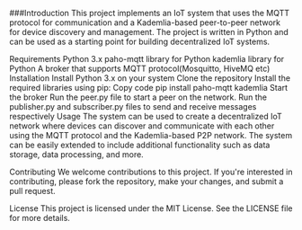 ###Introduction
This project implements an IoT system that uses the MQTT protocol for communication and a Kademlia-based peer-to-peer network for device discovery and management. The project is written in Python and can be used as a starting point for building decentralized IoT systems.

Requirements
Python 3.x
paho-mqtt library for Python
kademlia library for Python
A broker that supports MQTT protocol(Mosquitto, HiveMQ etc)
Installation
Install Python 3.x on your system
Clone the repository
Install the required libraries using pip:
Copy code
pip install paho-mqtt kademlia
Start the broker
Run the peer.py file to start a peer on the network.
Run the publisher.py and subscriber.py files to send and receive messages respectively
Usage
The system can be used to create a decentralized IoT network where devices can discover and communicate with each other using the MQTT protocol and the Kademlia-based P2P network. The system can be easily extended to include additional functionality such as data storage, data processing, and more.

Contributing
We welcome contributions to this project. If you're interested in contributing, please fork the repository, make your changes, and submit a pull request.

License
This project is licensed under the MIT License. See the LICENSE file for more details.
